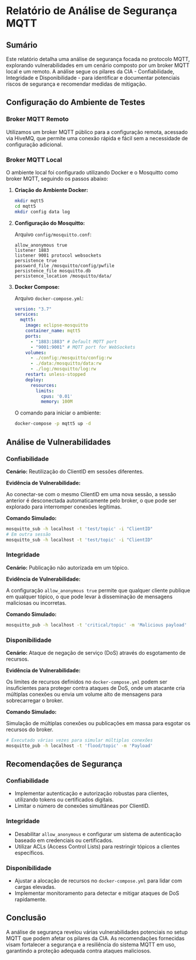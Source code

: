 # Relatório de Análise de Segurança MQTT

## Sumário

Este relatório detalha uma análise de segurança focada no protocolo MQTT, explorando vulnerabilidades em um cenário composto por um broker MQTT local e um remoto. A análise segue os pilares da CIA - Confiabilidade, Integridade e Disponibilidade - para identificar e documentar potenciais riscos de segurança e recomendar medidas de mitigação.

## Configuração do Ambiente de Testes

### Broker MQTT Remoto

Utilizamos um broker MQTT público para a configuração remota, acessado via HiveMQ, que permite uma conexão rápida e fácil sem a necessidade de configuração adicional.

### Broker MQTT Local

O ambiente local foi configurado utilizando Docker e o Mosquitto como broker MQTT, seguindo os passos abaixo:

1. **Criação do Ambiente Docker:**

    ```bash
    mkdir mqtt5
    cd mqtt5
    mkdir config data log
    ```

2. **Configuração do Mosquitto:**

    Arquivo `config/mosquitto.conf`:

    ```
    allow_anonymous true
    listener 1883
    listener 9001 protocol websockets
    persistence true
    password_file /mosquitto/config/pwfile
    persistence_file mosquitto.db
    persistence_location /mosquitto/data/
    ```

3. **Docker Compose:**

    Arquivo `docker-compose.yml`:

    ```yaml
    version: "3.7"
    services:
      mqtt5:
        image: eclipse-mosquitto
        container_name: mqtt5
        ports:
          - "1883:1883" # Default MQTT port
          - "9001:9001" # MQTT port for WebSockets
        volumes:
          - ./config:/mosquitto/config:rw
          - ./data:/mosquitto/data:rw
          - ./log:/mosquitto/log:rw
        restart: unless-stopped
        deploy:
          resources:
            limits:
              cpus: '0.01'
              memory: 100M
    ```

    O comando para iniciar o ambiente:

    ```bash
    docker-compose -p mqtt5 up -d
    ```

## Análise de Vulnerabilidades

### Confiabilidade

**Cenário:** Reutilização do ClientID em sessões diferentes.

**Evidência de Vulnerabilidade:**

Ao conectar-se com o mesmo ClientID em uma nova sessão, a sessão anterior é desconectada automaticamente pelo broker, o que pode ser explorado para interromper conexões legítimas.

**Comando Simulado:**

```bash
mosquitto_sub -h localhost -t 'test/topic' -i "ClientID"
# Em outra sessão
mosquitto_sub -h localhost -t 'test/topic' -i "ClientID"
```

### Integridade

**Cenário:** Publicação não autorizada em um tópico.

**Evidência de Vulnerabilidade:**

A configuração `allow_anonymous true` permite que qualquer cliente publique em qualquer tópico, o que pode levar à disseminação de mensagens maliciosas ou incorretas.

**Comando Simulado:**

```bash
mosquitto_pub -h localhost -t 'critical/topic' -m 'Malicious payload'
```

### Disponibilidade

**Cenário:** Ataque de negação de serviço (DoS) através do esgotamento de recursos.

**Evidência de Vulnerabilidade:**

Os limites de recursos definidos no `docker-compose.yml` podem ser insuficientes para proteger contra ataques de DoS, onde um atacante cria múltiplas conexões ou envia um volume alto de mensagens para sobrecarregar o broker.

**Comando Simulado:**

Simulação de múltiplas conexões ou publicações em massa para esgotar os recursos do broker.

```bash
# Executado várias vezes para simular múltiplas conexões
mosquitto_pub -h localhost -t 'flood/topic' -m 'Payload'
```

## Recomendações de Segurança

### Confiabilidade

- Implementar autenticação e autorização robustas para clientes, utilizando tokens ou certificados digitais.
- Limitar o número de conexões simultâneas por ClientID.

### Integridade

- Desabilitar `allow_anonymous` e configurar um sistema de autenticação baseado em credenciais ou certificados.
- Utilizar ACLs (Access Control Lists) para restringir tópicos a clientes específicos.

### Disponibilidade

- Ajustar a alocação de recursos no `docker-compose.yml` para lidar com cargas elevadas.
- Implementar monitoramento para detectar e mitigar ataques de DoS rapidamente.

## Conclusão

A análise de segurança revelou várias vulnerabilidades potenciais no setup MQTT que podem afetar os pilares da CIA. As recomendações fornecidas visam fortalecer a segurança e a resiliência do sistema MQTT em uso, garantindo a proteção adequada contra ataques maliciosos.